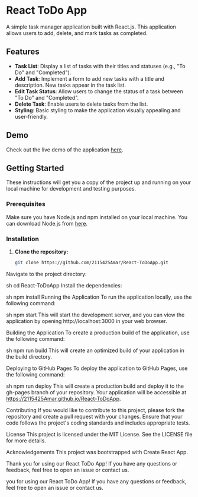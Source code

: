 # React ToDo App

A simple task manager application built with React.js. This application allows users to add, delete, and mark tasks as completed.

## Features

- **Task List**: Display a list of tasks with their titles and statuses (e.g., "To Do" and "Completed").
- **Add Task**: Implement a form to add new tasks with a title and description. New tasks appear in the task list.
- **Edit Task Status**: Allow users to change the status of a task between "To Do" and "Completed".
- **Delete Task**: Enable users to delete tasks from the list.
- **Styling**: Basic styling to make the application visually appealing and user-friendly.

## Demo

Check out the live demo of the application [here](https://2115425Amar.github.io/React-ToDoApp).

## Getting Started

These instructions will get you a copy of the project up and running on your local machine for development and testing purposes.

### Prerequisites

Make sure you have Node.js and npm installed on your local machine. You can download Node.js from [here](https://nodejs.org/).

### Installation

1. **Clone the repository:**

   ```sh
   git clone https://github.com/2115425Amar/React-ToDoApp.git
Navigate to the project directory:

sh
cd React-ToDoApp
Install the dependencies:

sh
npm install
Running the Application
To run the application locally, use the following command:

sh
npm start
This will start the development server, and you can view the application by opening http://localhost:3000 in your web browser.

Building the Application
To create a production build of the application, use the following command:

sh
npm run build
This will create an optimized build of your application in the build directory.

Deploying to GitHub Pages
To deploy the application to GitHub Pages, use the following command:

sh
npm run deploy
This will create a production build and deploy it to the gh-pages branch of your repository. Your application will be accessible at https://2115425Amar.github.io/React-ToDoApp.

Contributing
If you would like to contribute to this project, please fork the repository and create a pull request with your changes. Ensure that your code follows the project's coding standards and includes appropriate tests.

License
This project is licensed under the MIT License. See the LICENSE file for more details.

Acknowledgements
This project was bootstrapped with Create React App.

Thank you for using our React ToDo App! If you have any questions or feedback, feel free to open an issue or contact us.

  you for using our React ToDo App! If you have any questions or feedback, feel free to open an issue or contact us.

